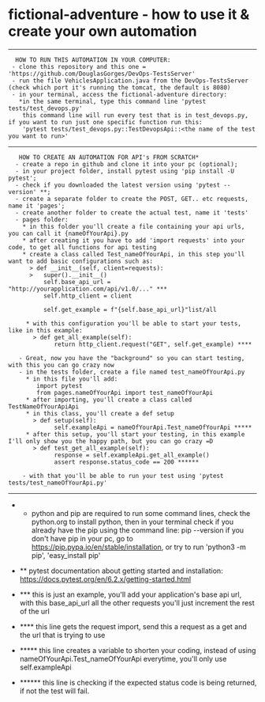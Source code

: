 # fictional-adventure - how to use it & create your own automation

-------------------------------------------------

      HOW TO RUN THIS AUTOMATION IN YOUR COMPUTER:
     - clone this repository and this one = 'https://github.com/DouglasGorges/DevOps-TestsServer'
     - run the file VehiclesApplication.java from the DevOps-TestsServer (check which port it's running the tomcat, the default is 8080)
     - in your terminal, access the fictional-adventure directory:
       *in the same terminal, type this command line 'pytest tests/test_devops.py'
        this command line will run every test that is in test_devops.py, if you want to run just one specific function run this:
        'pytest tests/test_devops.py::TestDevopsApi::<the name of the test you want to run>'


--------------------------------------------------

       HOW TO CREATE AN AUTOMATION FOR API's FROM SCRATCH*
      - create a repo in github and clone it into your pc (optional);
      - in your project folder, install pytest using 'pip install -U pytest';
      - check if you downloaded the latest version using 'pytest --version' **;
      - create a separate folder to create the POST, GET.. etc requests, name it 'pages';
      - create another folder to create the actual test, name it 'tests'
      - pages folder:
        * in this folder you'll create a file containing your api urls, you can call it {nameOfYourApi}.py
        * after creating it you have to add 'import requests' into your code, to get all functions for api testing
        * create a class called Test_nameOfYourApi, in this step you'll want to add basic configurations such as:
          > def __init__(self, client=requests):
          >   super().__init__()
              self.base_api_url = "http://yourapplication.com/api/v1.0/..." ***
              self.http_client = client
              
              self.get_example = f"{self.base_api_url}"list/all
         
         * with this configuration you'll be able to start your tests, like in this example:
           > def get_all_example(self):
                 return http_client.request("GET", self.get_example) ****
         
       - Great, now you have the "background" so you can start testing, with this you can go crazy now
       - in the tests folder, create a file named test_nameOfYourApi.py
         * in this file you'll add: 
            import pytest
            from pages.nameOfYourApi import test_nameOfYourApi
         * after importing, you'll create a class called TestNameOfYourApiApi
         * in this class, you'll create a def setup
           > def setup(self):
                 self.exampleApi = nameOfYourApi.Test_nameOfYourApi *****
         * after this setup, you'll start your testing, in this example I'll only show you the happy path, but you can go crazy =D
           > def test_get_all_example(self):
                 response = self.exampleApi.get_all_example()
                 assert response.status_code == 200 ******
      
        - with that you'll be able to run your test using 'pytest tests/test_nameOfYourApi.py'
        
------------------------------------------------------------------------------------------------------------------------------------------
        
*  * python and pip are required to run some command lines, check the python.org to install python, then in your terminal check if you already have the pip using the command line: pip --version
if you don't have pip in your pc, go to https://pip.pypa.io/en/stable/installation, or try to run 'python3 -m pip', 'easy_install pip'
  
* ** pytest documentation about getting started and installation: https://docs.pytest.org/en/6.2.x/getting-started.html

* *** this is just an example, you'll add your application's base api url, with this base_api_url all the other requests you'll just increment the rest of the url 

* **** this line gets the request import, send this a request as a get and the url that is trying to use 

* ***** this line creates a variable to shorten your coding, instead of using nameOfYourApi.Test_nameOfYourApi everytime, you'll only use self.exampleApi

* ****** this line is checking if the expected status code is being returned, if not the test will fail.
